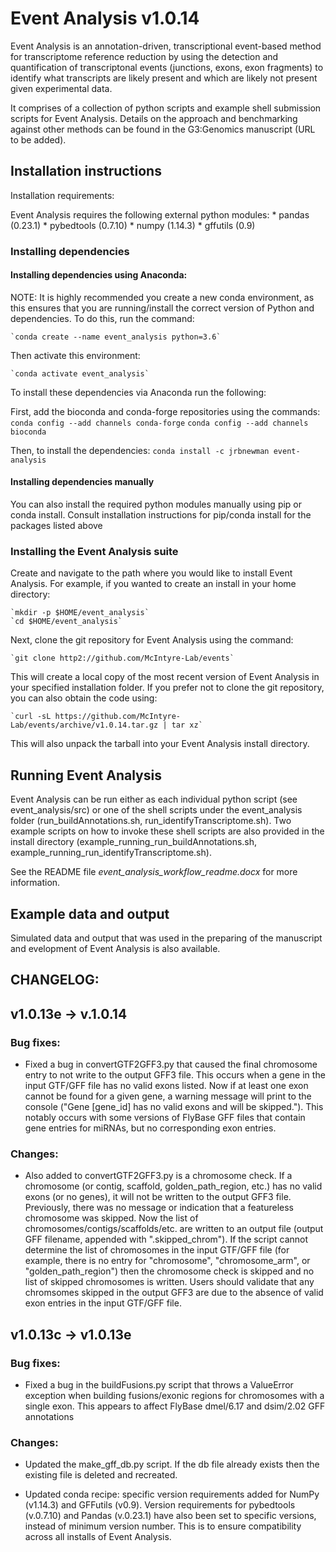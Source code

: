 # Event Analysis v1.0.14
Event Analysis is an annotation-driven, transcriptional event-based method for transcriptome reference reduction by using the detection and quantification of transcriptonal events (junctions, exons, exon fragments) to identify what transcripts are likely present and which are likely not present given experimental data.

It comprises of a collection of python scripts and example shell submission scripts for Event Analysis. Details on the approach and benchmarking against other methods can be found in the G3:Genomics manuscript (URL to be added).

## Installation instructions

Installation requirements:

Event Analysis requires the following external python modules:
    * pandas (0.23.1)
    * pybedtools (0.7.10)
    * numpy (1.14.3)
    * gffutils (0.9)

### Installing dependencies

#### Installing dependencies using Anaconda:
NOTE: It is highly recommended you create a new conda environment, as this ensures that you are running/install the correct version of Python and dependencies. To do this, run the command:

    `conda create --name event_analysis python=3.6`

Then activate this environment:

    `conda activate event_analysis`

To install these dependencies via Anaconda run the following:

First, add the bioconda and conda-forge repositories using the commands:
    `conda config --add channels conda-forge`
    `conda config --add channels bioconda`

Then, to install the dependencies:
    `conda install -c jrbnewman event-analysis`

#### Installing dependencies manually

You can also install the required python modules manually using pip or conda install. Consult installation instructions for pip/conda install for the packages listed above

### Installing the Event Analysis suite

Create and navigate to the path where you would like to install Event Analysis. For example, if you wanted to create an install in your home directory:

    `mkdir -p $HOME/event_analysis`
    `cd $HOME/event_analysis`

Next, clone the git repository for Event Analysis using the command:

    `git clone http2://github.com/McIntyre-Lab/events`

This will create a local copy of the most recent version of Event Analysis in your specified installation folder. If you prefer not to clone the git repository, you can also obtain the code using:

    `curl -sL https://github.com/McIntyre-Lab/events/archive/v1.0.14.tar.gz | tar xz`

This will also unpack the tarball into your Event Analysis install directory.

## Running Event Analysis

Event Analysis can be run either as each individual python script (see event_analysis/src) or  one of the shell scripts under the event_analysis folder (run_buildAnnotations.sh, run_identifyTranscriptome.sh). Two example scripts on how to invoke these shell scripts are also provided in the install directory (example_running_run_buildAnnotations.sh, example_running_run_identifyTranscriptome.sh).

See the README file *event_analysis_workflow_readme.docx* for more information.

## Example data and output

Simulated data and output that was used in the preparing of the manuscript and evelopment of Event Analysis is also available.

## CHANGELOG: 

## v1.0.13e -> v.1.0.14
### Bug fixes:

* Fixed a bug in convertGTF2GFF3.py that caused the final chromosome entry to not write to the output GFF3 file. This occurs when a gene in the input GTF/GFF file has no valid exons listed. Now if at least one exon cannot be found for a given gene, a warning message will print to the console ("Gene [gene_id] has no valid exons and will be skipped."). This notably occurs with some versions of FlyBase GFF files that contain gene entries for miRNAs, but no corresponding exon entries.

### Changes:

* Also added to convertGTF2GFF3.py is a chromosome check. If a chromosome (or contig, scaffold, golden_path_region, etc.) has no valid exons (or no genes), it will not be written to the output GFF3 file. Previously, there was no message or indication that a featureless chromosome was skipped. Now the list of chromosomes/contigs/scaffolds/etc. are written to an output file (output GFF filename, appended with ".skipped_chrom"). If the script cannot determine the list of chromosomes in the input GTF/GFF file (for example, there is no entry for "chromosome", "chromosome_arm", or "golden_path_region") then the chromosome check is skipped and no list of skipped chromosomes is written. Users should validate that any chromsomes skipped in the output GFF3 are due to the absence of valid exon entries in the input GTF/GFF file.

## v1.0.13c -> v1.0.13e
### Bug fixes:

* Fixed a bug in the buildFusions.py script that throws a ValueError exception when building fusions/exonic regions for chromosomes with a single exon. This appears to affect FlyBase dmel/6.17 and dsim/2.02 GFF annotations

### Changes:

* Updated the make_gff_db.py script. If the db file already exists then the existing file is deleted and recreated.

* Updated conda recipe: specific version requirements added for NumPy (v1.14.3) and GFFutils (v0.9). Version requirements for pybedtools (v.0.7.10) and Pandas (v.0.23.1) have also been set to specific versions, instead of minimum version number. This is to ensure compatibility across all installs of Event Analysis.

